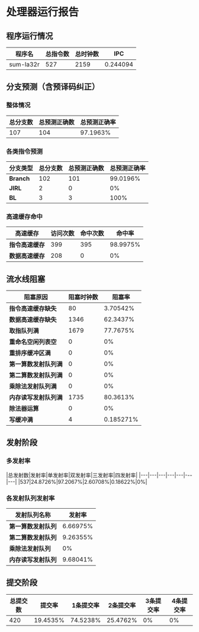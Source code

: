 # 处理器运行报告
## 程序运行情况
|程序名|总指令数|总时钟数|IPC|
|---|---|---|---|
|sum-la32r|527|2159|0.244094|

## 分支预测（含预译码纠正）
### 整体情况
|总分支数|总预测正确数|总预测正确率|
|---|---|---|
|107|104|97.1963%|

### 各类指令预测
|分支类型|总分支数|总预测正确数|总预测正确率|
|---|---|---|---|
|**Branch**| 102 | 101 | 99.0196%|
|**JIRL**| 2 | 0 | 0%|
|**BL**| 3 | 3 | 100%|

### 高速缓存命中
|高速缓存|访问次数|命中次数|命中率|
|---|---|---|---|
|**指令高速缓存**| 399 | 395 | 98.9975%|
|**数据高速缓存**| 208 | 0 | 0%|
## 流水线阻塞
|阻塞原因|阻塞时钟数|阻塞率|
|---|---|---|
|**指令高速缓存缺失**| 80 | 3.70542%|
|**数据高速缓存缺失**| 1346 | 62.3437%|
|**取指队列满**| 1679 | 77.7675%|
|**重命名空闲列表空**|0 | 0%|
|**重排序缓冲区满**|0 | 0%|
|**第一算数发射队列满**|0 | 0%|
|**第二算数发射队列满**|0 | 0%|
|**乘除法发射队列满**|0 | 0%|
|**内存读写发射队列满**|1735 | 80.3613%|
|**除法器运算**|0 | 0%|
|**写缓冲满**|4 | 0.185271%|

## 发射阶段
### 多发射率
|总发射数|发射率|单发射率|双发射率|三发射率|四发射率|
|---|---|---|---|---|---|---|
|537|24.8726%|97.2067%|2.60708%|0.18622%|0%|

### 各发射队列发射率
|发射队列名称|发射率|
|---|---|
|**第一算数发射队列**|6.66975%|
|**第二算数发射队列**|9.26355%|
|**乘除法发射队列**|0%|
|**内存读写发射队列**|9.68041%|

## 提交阶段
|总提交数|提交率|1条提交率|2条提交率|3条提交率|4条提交率|
|---|---|---|---|---|---|
|420|19.4535%|74.5238%|25.4762%|0%|0%|
